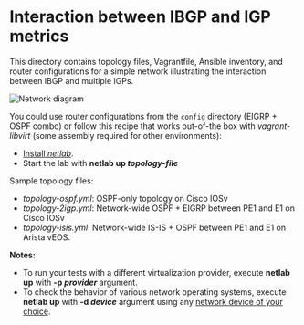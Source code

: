 # Interaction between IBGP and IGP metrics

This directory contains topology files, Vagrantfile, Ansible inventory, and router configurations for a simple network illustrating the interaction between IBGP and multiple IGPs.

![Network diagram](https://blog.ipspace.net/2021/01/BGP-IGP-metric.png)

You could use router configurations from the `config` directory (EIGRP + OSPF combo) or follow this recipe that works out-of-the box with *vagrant-libvirt* (some assembly required for other environments):

* [Install *netlab*](https://netsim-tools.readthedocs.io/en/latest/install.html).
* Start the lab with **netlab up _topology-file_**

Sample topology files:

* *topology-ospf.yml*: OSPF-only topology on Cisco IOSv
* *topology-2igp.yml*: Network-wide OSPF + EIGRP between PE1 and E1 on Cisco IOSv
* *topology-isis.yml*: Network-wide IS-IS + OSPF between PE1 and E1 on Arista vEOS. 

**Notes:**

* To run your tests with a different virtualization provider, execute **netlab up** with **-p _provider_** argument.
* To check the behavior of various network operating systems, execute **netlab up** with **-d _device_** argument using any [network device of your choice](https://netsim-tools.readthedocs.io/en/latest/platforms.html).
